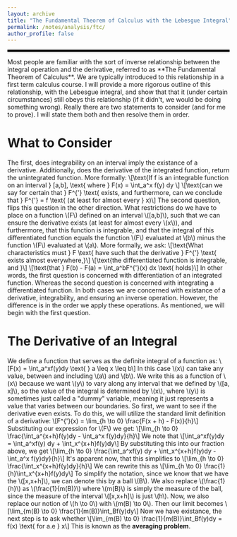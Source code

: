 ```yaml
---
layout: archive
title: "The Fundamental Theorem of Calculus with the Lebesgue Integral"
permalink: /notes/analysis/ftc/
author_profile: false
--- 
```

<hr style="border: 2px solid black;">
Most people are familiar with the sort of inverse relationship between the integral operation and the derivative, referred to as **The Fundamental Theorem of Calculus**. We are typically introduced to this relationship in a first term calculus course. I will provide a more rigorous outline of this relationship, with the Lebesgue integral, and show that that it (under certain circumstances) still obeys this relationship (if it didn't, we would be doing something wrong). Really there are two statements to consider (and for me to prove). I will state them both and then resolve them in order. 

What to Consider
===
The first, does integrability on an interval imply the existance of a derivative. Additionally, does the derivative of the integrated function, return the unintegrated function. More formally:
\\[\text{If f is an integrable function on an interval } \[a,b\], \text{ where } F(x) = \int_a^x f(y) dy \\]
\\[\text{can we say for certain that } F^{\'} \text{ exists, and furthermore, can we conclude that } F^{\'} = f \text{ (at least for almost every } x)\\]
The second question, flips this question in the other direction. What restrictions do we have to place on a function \\(F\\) defined on an interval \\(\[a,b\]\\), such that we can ensure the derivative exists (at least for almost every \\(x\\)), and furthermore, that this function is integrable, and that the integral of this differentiated function equals the function \\(F\\) evaluated at \\(b\\) minus the function \\(F\\) evaluated at \\(a\\). More formally, we ask:
\\[\text{What characteristics must } F \text{ have such that the derivative } F^{\'} \text{ exists almost everywhere,}\\]
\\[\text{the differentiated function is integrable, and }\\]
\\[\text{that } F(b) - F(a) = \int_a^bF^{\'}(x) dx \text{  holds}\\]
In other words, the first question is concerned with differentiation of an integrated function. Whereas the second question is concerned with integrating a differentiated function. In both cases we are concerned with existance of a derivative, integrability, and ensuring an inverse operation. However, the difference is in the order we apply these operations. As mentioned, we will begin with the first question. 

The Derivative of an Integral
===
We define a function that serves as the definite integral of a function as:
\\[F(x) = \int_a^xf(y)dy \text{     } a \leq x \leq b\\]
In this case \\(x\\) can take any value, between and including \\(a\\) and \\(b\\). We write this as a function of \\(x\\) because we want \\(y\\) to vary along any interval that we defined by \\(\[a, x\]\\), so the value of the integral is determined by \\(x\\), where \\(y\\) is sometimes just called a "dummy" variable, meaning it just represents a value that varies between our boundaries. So first, we want to see if the derivative even exists. To do this, we will utilize the standard limit definition of a derivative: 
\\[F^{\'}(x) = \lim_{h \to 0} \frac{F(x + h) - F(x)}{h}\\]
Substituting our expression for \\(F\\) we get:
\\[\lim_{h \to 0} \frac{\int_a^{x+h}f(y)dy - \int_a^x f(y)dy}{h}\\]
We note that
\\[\int_a^xf(y)dy = \int_a^xf(y) dy + \int_x^{x+h}f(y)dy\\]
By substituting this into our fraction above, we get
\\[\lim_{h \to 0} \frac{\int_a^xf(y) dy + \int_x^{x+h}f(y)dy - \int_a^x f(y)dy}{h}\\]
It's apparent now, that this simplifies to
\\[\lim_{h \to 0} \frac{\int_x^{x+h}f(y)dy}{h}\\]
We can rewrite this as 
\\[\lim_{h \to 0} \frac{1}{h}\int_x^{x+h}f(y)dy\\]
To simplify the notation, since we know that we have the \\(\[x,x+h\]\\), we can denote this by a ball \\(B\\). We also replace \\(\frac{1}{h}\\) as \\(\frac{1}{m(B)}\\) where \\(m(B)\\) is simply the measure of the ball, since the measure of the interval \\(\[x,x+h\]\\) is just \\(h\\). Now, we also replace our notion of \\(h \to 0\\) with \\(m(B) \to 0\\). Then our limit becomes
\\[\lim_{m(B) \to 0} \frac{1}{m(B)}\int_Bf(y)dy\\]
Now we have existance, the next step is to ask whether 
\\[\lim_{m(B) \to 0} \frac{1}{m(B)}\int_Bf(y)dy = f(x) \text{ for a.e } x\\]
This is known as the **averaging problem**.


